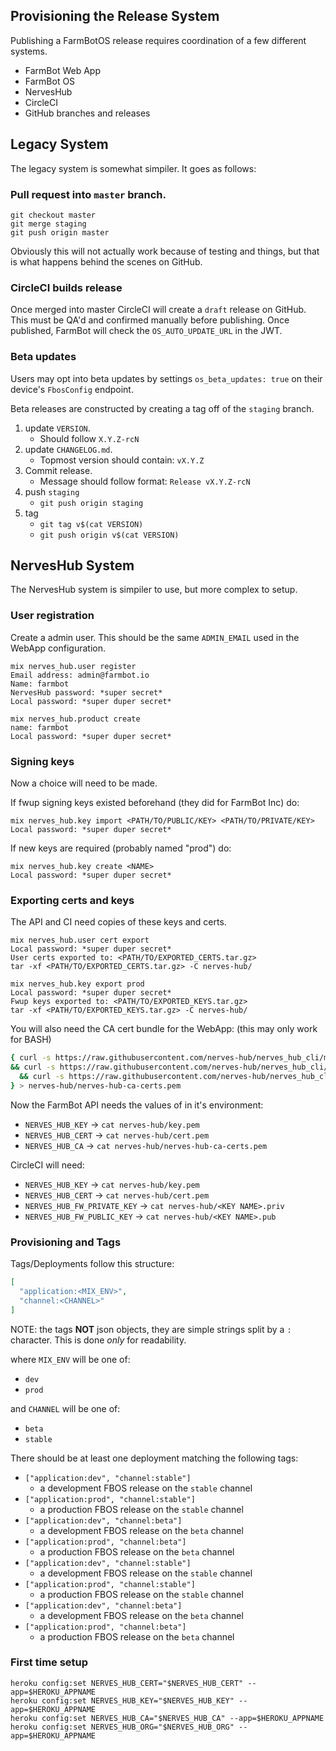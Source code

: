 ## Provisioning the Release System
Publishing a FarmBotOS release requires coordination of a few different systems.
* FarmBot Web App
* FarmBot OS
* NervesHub
* CircleCI
* GitHub branches and releases

## Legacy System
The legacy system is somewhat simpiler. It goes as follows:

### Pull request into `master` branch.
```
git checkout master
git merge staging
git push origin master
```
Obviously this will not actually work because of testing and things, but that
is what happens behind the scenes on GitHub.

### CircleCI builds release
Once merged into master CircleCI will create a `draft` release on GitHub. This
must be QA'd and confirmed manually before publishing. Once published, FarmBot
will check the `OS_AUTO_UPDATE_URL` in the JWT.

### Beta updates
Users may opt into beta updates by settings `os_beta_updates: true` on their
device's `FbosConfig` endpoint.

Beta releases are constructed by creating a tag off of the `staging` branch.

1) update `VERSION`.
    * Should follow `X.Y.Z-rcN`
2) update `CHANGELOG.md`.
    * Topmost version should contain: `vX.Y.Z`
3) Commit release.
    * Message should follow format: `Release vX.Y.Z-rcN`
4) push `staging`
    * `git push origin staging`
5) tag
    * `git tag v$(cat VERSION)`
    * `git push origin v$(cat VERSION)`

## NervesHub System
The NervesHub system is simpiler to use, but more complex to setup.

### User registration
Create a admin user. This should be the same `ADMIN_EMAIL` used in
the WebApp configuration.

```
mix nerves_hub.user register
Email address: admin@farmbot.io
Name: farmbot
NervesHub password: *super secret*
Local password: *super duper secret*
```

```
mix nerves_hub.product create
name: farmbot
Local password: *super duper secret*
```


### Signing keys
Now a choice will need to be made.

If fwup signing keys existed beforehand (they did for FarmBot Inc) do:
```
mix nerves_hub.key import <PATH/TO/PUBLIC/KEY> <PATH/TO/PRIVATE/KEY>
Local password: *super duper secret*
```

If new keys are required (probably named "prod") do:
```
mix nerves_hub.key create <NAME>
Local password: *super duper secret*
```

### Exporting certs and keys
The API and CI need copies of these keys and certs.

```
mix nerves_hub.user cert export
Local password: *super duper secret*
User certs exported to: <PATH/TO/EXPORTED_CERTS.tar.gz>
tar -xf <PATH/TO/EXPORTED_CERTS.tar.gz> -C nerves-hub/
```

```
mix nerves_hub.key export prod
Local password: *super duper secret*
Fwup keys exported to: <PATH/TO/EXPORTED_KEYS.tar.gz>
tar -xf <PATH/TO/EXPORTED_KEYS.tar.gz> -C nerves-hub/
```

You will also need the CA cert bundle for the WebApp:
(this may only work for BASH)
```bash
{ curl -s https://raw.githubusercontent.com/nerves-hub/nerves_hub_cli/master/priv/ca_certs/root-ca.pem | head -20 \
&& curl -s https://raw.githubusercontent.com/nerves-hub/nerves_hub_cli/master/priv/ca_certs/intermediate-server-ca.pem | head -20 \
  && curl -s https://raw.githubusercontent.com/nerves-hub/nerves_hub_cli/master/priv/ca_certs/intermediate-user-ca.pem | head -20;
} > nerves-hub/nerves-hub-ca-certs.pem
```

Now the FarmBot API needs the values of in it's environment:

* `NERVES_HUB_KEY` -> `cat nerves-hub/key.pem`
* `NERVES_HUB_CERT` -> `cat nerves-hub/cert.pem`
* `NERVES_HUB_CA` -> `cat nerves-hub/nerves-hub-ca-certs.pem`

CircleCI will need:

* `NERVES_HUB_KEY` -> `cat nerves-hub/key.pem`
* `NERVES_HUB_CERT` -> `cat nerves-hub/cert.pem`
* `NERVES_HUB_FW_PRIVATE_KEY` -> `cat nerves-hub/<KEY NAME>.priv`
* `NERVES_HUB_FW_PUBLIC_KEY` -> `cat nerves-hub/<KEY NAME>.pub`

### Provisioning and Tags

Tags/Deployments follow this structure:

```json
[
  "application:<MIX_ENV>",
  "channel:<CHANNEL>"
]
```

NOTE: the tags **NOT** json objects, they are simple strings
split by a `:` character. This is done _only_ for readability.

where `MIX_ENV` will be one of:
* `dev`
* `prod`

and `CHANNEL` will be one of:
* `beta`
* `stable`

There should be at least one deployment matching the following
tags:

* `["application:dev", "channel:stable"]`
    * a development FBOS release on the `stable` channel
* `["application:prod", "channel:stable"]`
    * a production FBOS release on the `stable` channel
* `["application:dev", "channel:beta"]`
    * a development FBOS release on the `beta` channel
* `["application:prod", "channel:beta"]`
    * a production FBOS release on the `beta` channel
* `["application:dev", "channel:stable"]`
    * a development FBOS release on the `stable` channel
* `["application:prod", "channel:stable"]`
    * a production FBOS release on the `stable` channel
* `["application:dev", "channel:beta"]`
    * a development FBOS release on the `beta` channel
* `["application:prod", "channel:beta"]`
    * a production FBOS release on the `beta` channel


### First time setup
```
heroku config:set NERVES_HUB_CERT="$NERVES_HUB_CERT" --app=$HEROKU_APPNAME
heroku config:set NERVES_HUB_KEY="$NERVES_HUB_KEY" --app=$HEROKU_APPNAME
heroku config:set NERVES_HUB_CA="$NERVES_HUB_CA" --app=$HEROKU_APPNAME
heroku config:set NERVES_HUB_ORG="$NERVES_HUB_ORG" --app=$HEROKU_APPNAME
```
